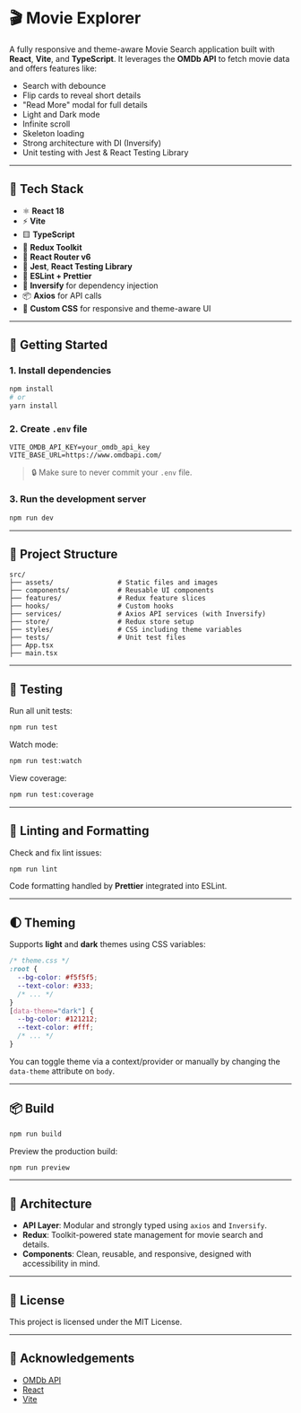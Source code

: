 # 🎬 Movie Explorer

A fully responsive and theme-aware Movie Search application built with **React**, **Vite**, and **TypeScript**. It leverages the **OMDb API** to fetch movie data and offers features like:

- Search with debounce
- Flip cards to reveal short details
- "Read More" modal for full details
- Light and Dark mode
- Infinite scroll
- Skeleton loading
- Strong architecture with DI (Inversify)
- Unit testing with Jest & React Testing Library

---

## 🧪 Tech Stack

- ⚛️ **React 18**
- ⚡ **Vite**
- 🟨 **TypeScript**
- 🧩 **Redux Toolkit**
- 🔁 **React Router v6**
- 🧪 **Jest**, **React Testing Library**
- 🔧 **ESLint + Prettier**
- 🧠 **Inversify** for dependency injection
- 📦 **Axios** for API calls
- 🎨 **Custom CSS** for responsive and theme-aware UI

---

## 🚀 Getting Started


### 1. Install dependencies

```bash
npm install
# or
yarn install
```

### 2. Create `.env` file

```env
VITE_OMDB_API_KEY=your_omdb_api_key
VITE_BASE_URL=https://www.omdbapi.com/
```

> 🔒 Make sure to never commit your `.env` file.

### 3. Run the development server

```bash
npm run dev
```

---

## 📁 Project Structure

```
src/
├── assets/                # Static files and images
├── components/            # Reusable UI components
├── features/              # Redux feature slices
├── hooks/                 # Custom hooks
├── services/              # Axios API services (with Inversify)
├── store/                 # Redux store setup
├── styles/                # CSS including theme variables
├── tests/                 # Unit test files
├── App.tsx
├── main.tsx
```

---

## 🧪 Testing

Run all unit tests:

```bash
npm run test
```

Watch mode:

```bash
npm run test:watch
```

View coverage:

```bash
npm run test:coverage
```

---

## 🧹 Linting and Formatting

Check and fix lint issues:

```bash
npm run lint
```

Code formatting handled by **Prettier** integrated into ESLint.

---

## 🌓 Theming

Supports **light** and **dark** themes using CSS variables:

```css
/* theme.css */
:root {
  --bg-color: #f5f5f5;
  --text-color: #333;
  /* ... */
}
[data-theme="dark"] {
  --bg-color: #121212;
  --text-color: #fff;
  /* ... */
}
```

You can toggle theme via a context/provider or manually by changing the `data-theme` attribute on `body`.

---

## 📦 Build

```bash
npm run build
```

Preview the production build:

```bash
npm run preview
```

---

## 🧠 Architecture

- **API Layer**: Modular and strongly typed using `axios` and `Inversify`.
- **Redux**: Toolkit-powered state management for movie search and details.
- **Components**: Clean, reusable, and responsive, designed with accessibility in mind.

---

## 📝 License

This project is licensed under the MIT License.

---

## 💬 Acknowledgements

- [OMDb API](https://www.omdbapi.com/)
- [React](https://react.dev/)
- [Vite](https://vitejs.dev/)